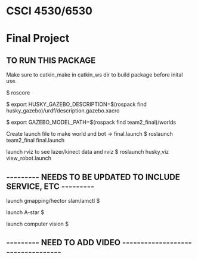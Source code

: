 # CSCI 4530/6530
# Final Project


## TO RUN THIS PACKAGE

Make sure to catkin_make in catkin_ws dir to build package before inital use.

$ roscore

$ export HUSKY_GAZEBO_DESCRIPTION=$(rospack find husky_gazebo)/urdf/description.gazebo.xacro

$ export GAZEBO_MODEL_PATH=$(rospack find team2_final)/worlds

  Create launch file to make world and bot → final.launch
$ roslaunch team2_final final.launch

  launch rviz to see lazer/kinect data and rviz
$ roslaunch husky_viz view_robot.launch


## ---------   NEEDS TO BE UPDATED TO INCLUDE SERVICE, ETC ---------

  launch gmapping/hector slam/amctl
$

  launch A-star
$

  launch computer vision
$



## --------- NEED TO ADD VIDEO ----------------------------------
